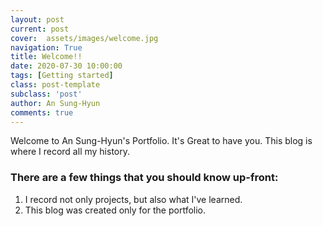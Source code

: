 ```yaml
---
layout: post
current: post
cover:  assets/images/welcome.jpg
navigation: True
title: Welcome!!
date: 2020-07-30 10:00:00
tags: [Getting started]
class: post-template
subclass: 'post'
author: An Sung-Hyun
comments: true
---
```


Welcome to An Sung-Hyun's Portfolio. It's Great to have you.
This blog is where I record all my history.

### There are a few things that you should know up-front:
1. I record not only projects, but also what I've learned.
2. This blog was created only for the portfolio.
